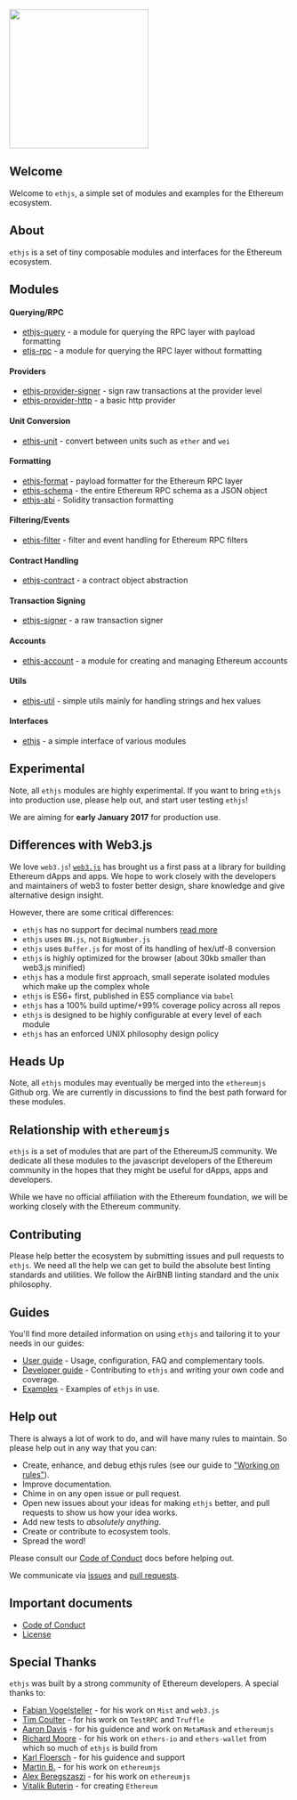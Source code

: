 <img src="https://raw.githubusercontent.com/ethjs/docs/master/assets/ethjs-image.png" width="250" />

## Welcome

Welcome to `ethjs`, a simple set of modules and examples for the Ethereum ecosystem.

## About

`ethjs` is a set of tiny composable modules and interfaces for the Ethereum ecosystem.

## Modules
    
#### Querying/RPC
 - [ethjs-query](http://github.com/ethjs/ethjs-query) - a module for querying the RPC layer with payload formatting
 - [etjs-rpc](http://github.com/ethjs/ethjs-rpc) - a module for querying the RPC layer without formatting

#### Providers
 - [ethjs-provider-signer](http://github.com/ethjs/ethjs-provider-signer) - sign raw transactions at the provider level
 - [ethjs-provider-http](http://github.com/ethjs/ethjs-provider-http) - a basic http provider

#### Unit Conversion
 - [ethjs-unit](http://github.com/ethjs/ethjs-unit) - convert between units such as `ether` and `wei`
    
#### Formatting
 - [ethjs-format](http://github.com/ethjs/ethjs-format) - payload formatter for the Ethereum RPC layer
 - [ethjs-schema](http://github.com/ethjs/ethjs-schema) - the entire Ethereum RPC schema as a JSON object
 - [ethjs-abi](http://github.com/ethjs/ethjs-abi) - Solidity transaction formatting
    
#### Filtering/Events
 - [ethjs-filter](http://github.com/ethjs/ethjs-filter) - filter and event handling for Ethereum RPC filters

#### Contract Handling
 - [ethjs-contract](http://github.com/ethjs/ethjs-contract) - a contract object abstraction

#### Transaction Signing
 - [ethjs-signer](http://github.com/ethjs/ethjs-signer) - a raw transaction signer
  
#### Accounts
 - [ethjs-account](http://github.com/ethjs/ethjs-account) - a module for creating and managing Ethereum accounts

#### Utils
 - [ethjs-util](http://github.com/ethjs/ethjs-util) - simple utils mainly for handling strings and hex values
    
#### Interfaces
 - [ethjs](http://github.com/ethjs/ethjs) - a simple interface of various modules

## Experimental

Note, all `ethjs` modules are highly experimental. If you want to bring `ethjs` into production use, please help out, and start user testing `ethjs`!

We are aiming for **early January 2017** for production use.

## Differences with Web3.js

We love `web3.js`! [`web3.js`](https://github.com/ethereum/web3.js) has brought us a first pass at a library for building Ethereum dApps and apps. We hope to work closely with the developers and maintainers of web3 to foster better design, share knowledge and give alternative design insight.

However, there are some critical differences:
  - `ethjs` has no support for decimal numbers [read more](https://github.com/ethjs/ethjs/blob/master/docs/user-guide.md#big-numbersnumber-handling)
  - `ethjs` uses `BN.js`, not `BigNumber.js`
  - `ethjs` uses `Buffer.js` for most of its handling of hex/utf-8 conversion
  - `ethjs` is highly optimized for the browser (about 30kb smaller than web3.js minified)
  - `ethjs` has a module first approach, small seperate isolated modules which make up the complex whole
  - `ethjs` is ES6+ first, published in ES5 compliance via `babel`
  - `ethjs` has a 100% build uptime/+99% coverage policy across all repos
  - `ethjs` is designed to be highly configurable at every level of each module
  - `ethjs` has an enforced UNIX philosophy design policy

## Heads Up

Note, all `ethjs` modules may eventually be merged into the `ethereumjs` Github org. We are currently in discussions to find the best path forward for these modules.

## Relationship with `ethereumjs`

`ethjs` is a set of modules that are part of the EthereumJS community. We dedicate all these modules to the javascript developers of the Ethereum community in the hopes that they might be useful for dApps, apps and developers.

While we have no official affiliation with the Ethereum foundation, we will be working closely with the Ethereum community.

## Contributing

Please help better the ecosystem by submitting issues and pull requests to `ethjs`. We need all the help we can get to build the absolute best linting standards and utilities. We follow the AirBNB linting standard and the unix philosophy.

## Guides

You'll find more detailed information on using `ethjs` and tailoring it to your needs in our guides:

- [User guide](https://github.com/ethjs/ethjs/blob/master/docs/user-guide.md) - Usage, configuration, FAQ and complementary tools.
- [Developer guide](https://github.com/ethjs/ethjs/blob/master/docs/developer-guide.md) - Contributing to `ethjs` and writing your own code and coverage.
- [Examples](http://github.com/ethjs/examples) - Examples of `ethjs` in use.

## Help out

There is always a lot of work to do, and will have many rules to maintain. So please help out in any way that you can:

- Create, enhance, and debug ethjs rules (see our guide to ["Working on rules"](./.github/CONTRIBUTING.md)).
- Improve documentation.
- Chime in on any open issue or pull request.
- Open new issues about your ideas for making `ethjs` better, and pull requests to show us how your idea works.
- Add new tests to *absolutely anything*.
- Create or contribute to ecosystem tools.
- Spread the word!

Please consult our [Code of Conduct](CODE_OF_CONDUCT.md) docs before helping out.

We communicate via [issues](https://github.com/ethjs/ethjs/issues) and [pull requests](https://github.com/ethjs/ethjs/pulls).

## Important documents

- [Code of Conduct](CODE_OF_CONDUCT.md)
- [License](https://raw.githubusercontent.com/ethjs/ethjs/master/LICENSE)

## Special Thanks

`ethjs` was built by a strong community of Ethereum developers. A special thanks to:

- [Fabian Vogelsteller](https://twitter.com/feindura?lang=en) - for his work on `Mist` and `web3.js`
- [Tim Coulter](https://github.com/tcoulter) - for his work on `TestRPC` and `Truffle`
- [Aaron Davis](https://github.com/kumavis) - for his guidence and work on `MetaMask` and `ethereumjs`
- [Richard Moore](https://github.com/ricmoo) - for his work on `ethers-io` and `ethers-wallet` from which so much of `ethjs` is build from
- [Karl Floersch](https://twitter.com/karl_dot_tech?lang=en) - for his guidence and support
- [Martin B.](https://github.com/wanderer) - for his work on `ethereumjs`
- [Alex Beregszaszi](https://github.com/axic) - for his work on `ethereumjs`
- [Vitalik Buterin](https://twitter.com/VitalikButerin) - for creating `Ethereum`
